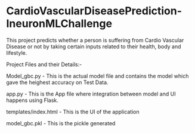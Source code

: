 # CardioVascularDiseasePrediction-IneuronMLChallenge

This project predicts whether a person is suffering from Cardio Vascular Disease or not by taking certain inputs related to their health, body and lifestyle.

Project Files and their Details:-

Model_gbc.py - This is the actual model file and contains the model which gave the heighest accuracy on Test Data.

app.py - This is the App file where integration between model and UI happens using Flask.

templates/index.html - This is the UI of the application

model_gbc.pkl - This is the pickle generated
